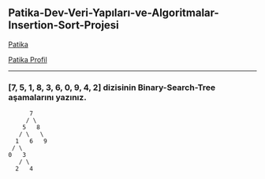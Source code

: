 ## Patika-Dev-Veri-Yapıları-ve-Algoritmalar-Insertion-Sort-Projesi

[Patika](https://app.patika.dev/)

[Patika Profil](https://app.patika.dev/yahyailkdogan)

***

### [7, 5, 1, 8, 3, 6, 0, 9, 4, 2] dizisinin Binary-Search-Tree aşamalarını yazınız.

```
      7
     / \
    5   8
   / \   \
  1   6   9
 / \
0   3
   / \
  2   4
```